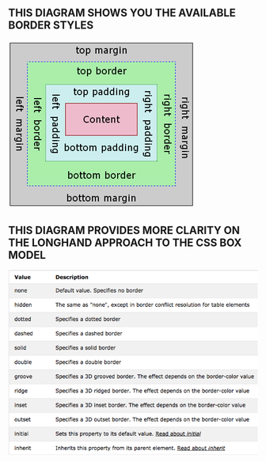 ## THIS DIAGRAM SHOWS YOU THE AVAILABLE BORDER STYLES
![CSS Box Model Seperates](./readme-assets/boxmodel-complete.png)

## THIS DIAGRAM PROVIDES MORE CLARITY ON THE LONGHAND APPROACH TO THE CSS BOX MODEL
![CSS Borderstyle](./readme-assets/border-style.png)